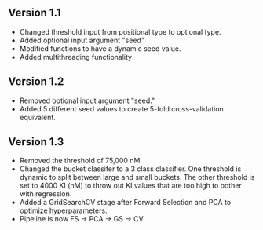 ## Version 1.1
- Changed threshold input from positional type to optional type.
- Added optional input argument "seed"
- Modified functions to have a dynamic seed value.
- Added multithreading functionality

## Version 1.2
- Removed optional input argument "seed."
- Added 5 different seed values to create 5-fold cross-validation equivalent.

## Version 1.3
- Removed the threshold of 75,000 nM
- Changed the bucket classifer to a 3 class classifier.  One threshold is dynamic to
    split between large and small buckets.  The other threshold is set to 4000 KI (nM)
    to throw out KI values that are too high to bother with regression.
- Added a GridSearchCV stage after Forward Selection and PCA to optimize hyperparameters.
- Pipeline is now FS -> PCA -> GS -> CV